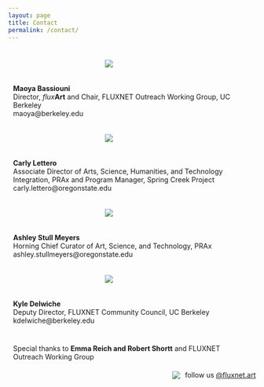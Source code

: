 ```yaml
---
layout: page
title: Contact
permalink: /contact/
---
```

<style>
.row {
  display: flex;
  flex-wrap: wrap;
  max-width: 1200px;
  margin: 0 auto;
  align-items: center;
}

.column {
  flex: 44.44%;
  padding: 10px;
}


img {
  max-width: 111px;
  max-height: 111px;
  width: auto;
  height: auto;
  display: block;
  margin-left: auto;
  margin-right: auto;
}

@media screen and (max-width: 600px) {
  .column {
    flex: 100%;
  }
}
</style>


<div class="row">
  <div class="column">
  <figure>
      <img src="https://fluxnetart.github.io/images/Maoya.png">
    </figure>
  </div>
  <div class="column">
    <figcaption><b>Maoya Bassiouni</b><br>
                Director, <i>flux</i><b>Art</b> and Chair, FLUXNET Outreach Working Group, UC Berkeley<br>
                 maoya@berkeley.edu</figcaption>
  </div>
</div>

<div class="row">
  <div class="column">
  <figure>
      <img src="https://fluxnetart.github.io/images/Carly.jpg">
    </figure>
  </div>
  <div class="column">
    <figcaption><b>Carly Lettero</b><br>
                Associate Director of Arts, Science, Humanities, and Technology Integration, PRAx and Program Manager, Spring Creek Project<br>
                carly.lettero@oregonstate.edu</figcaption>
  </div>
</div>

<div class="row">
  <div class="column">
  <figure>
      <img src="https://fluxnetart.github.io/images/Ashley.jpg">
    </figure>
  </div>
  <div class="column">
    <figcaption><b>Ashley Stull Meyers</b><br>
                Horning Chief Curator of Art, Science, and Technology, PRAx<br>
                ashley.stullmeyers@oregonstate.edu</figcaption>
  </div>
</div>

<div class="row">
  <div class="column">
  <figure>
      <img src="https://fluxnetart.github.io/images/Kyle.png">
    </figure>
  </div>
  <div class="column">
    <figcaption><b>Kyle Delwiche</b><br>
                 Deputy Director, FLUXNET Community Council, UC Berkeley<br>
                 kdelwiche@berkeley.edu</figcaption>
  </div>
</div>

<div class="row">
  <div class="column">
  </div>

  <div class="column">
    <figcaption>Special thanks to <b>Emma Reich and Robert Shortt</b> and FLUXNET Outreach Working Group</figcaption>
  </div>
</div>


<div style="display: flex; align-items: center; justify-content: center; padding-top: 10px;">
    <img src="https://fluxnetart.github.io/images/insta.png" style="margin-right: 10px;">
    <p style="margin: 0;">follow us <a href="https://www.instagram.com/fluxnet.art/">@fluxnet.art</a></p>
</div>